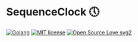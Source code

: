 # SequenceClock 🕔

[![Golang](https://img.shields.io/badge/Made%20with-Go-73d6ec.svg)](https://www.python.org/downloads/release/python-385/)
[![MIT license](https://img.shields.io/badge/License-MIT-blue.svg)](https://github.com/john98nf/SequenceClock/blob/master/LICENSE)
[![Open Source Love svg2](https://badges.frapsoft.com/os/v2/open-source.svg?v=103)](https://github.com/ellerbrock/open-source-badges/)
